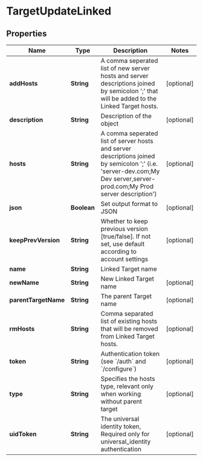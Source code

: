 

# TargetUpdateLinked


## Properties

| Name | Type | Description | Notes |
|------------ | ------------- | ------------- | -------------|
|**addHosts** | **String** | A comma seperated list of new server hosts and server descriptions joined by semicolon &#39;;&#39; that will be added to the Linked Target hosts. |  [optional] |
|**description** | **String** | Description of the object |  [optional] |
|**hosts** | **String** | A comma seperated list of server hosts and server descriptions joined by semicolon &#39;;&#39; (i.e. &#39;server-dev.com;My Dev server,server-prod.com;My Prod server description&#39;) |  [optional] |
|**json** | **Boolean** | Set output format to JSON |  [optional] |
|**keepPrevVersion** | **String** | Whether to keep previous version [true/false]. If not set, use default according to account settings |  [optional] |
|**name** | **String** | Linked Target name |  |
|**newName** | **String** | New Linked Target name |  [optional] |
|**parentTargetName** | **String** | The parent Target name |  [optional] |
|**rmHosts** | **String** | Comma separated list of existing hosts that will be removed from Linked Target hosts. |  [optional] |
|**token** | **String** | Authentication token (see &#x60;/auth&#x60; and &#x60;/configure&#x60;) |  [optional] |
|**type** | **String** | Specifies the hosts type, relevant only when working without parent target |  [optional] |
|**uidToken** | **String** | The universal identity token, Required only for universal_identity authentication |  [optional] |



